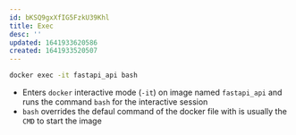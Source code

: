 ```yaml
---
id: bKSQ9gxXfIG5FzkU39Khl
title: Exec
desc: ''
updated: 1641933620586
created: 1641933520507
---
```


```bash
docker exec -it fastapi_api bash
```

- Enters `docker` interactive mode (`-it`) on image named `fastapi_api` and runs the command `bash` for the interactive session
- `bash` overrides the defaul command of the docker file with is usually the `CMD` to start the image
